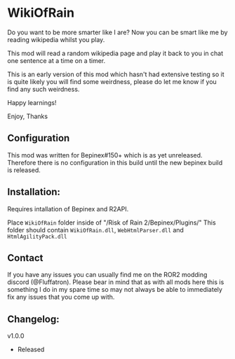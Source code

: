 # WikiOfRain

Do you want to be more smarter like I are? Now you can be smart like me by reading wikipedia whilst you play.

This mod will read a random wikipedia page and play it back to you in chat one sentence at a time on a timer.

This is an early version of this mod which hasn't had extensive testing so it is quite likely you will find some weirdness, please do let me know if you find any such weirdness.

Happy learnings!

Enjoy,
Thanks

## Configuration

This mod was written for Bepinex#150+ which is as yet unreleased. Therefore there is no configuration in this build until the new bepinex build is released. 

## Installation:

Requires intallation of Bepinex and R2API. 

Place `WikiOfRain` folder inside of "/Risk of Rain 2/Bepinex/Plugins/"
This folder should contain `WikiOfRain.dll`, `WebHtmlParser.dll` and `HtmlAgilityPack.dll`

## Contact

If you have any issues you can usually find me on the ROR2 modding discord (@Fluffatron). Please bear in mind that as with all mods here this is something I do in my spare time so may not always be able to immediately fix any issues that you come up with. 

## Changelog:

v1.0.0
- Released